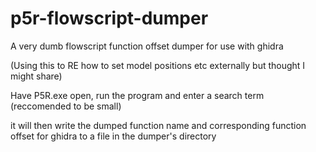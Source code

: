 # p5r-flowscript-dumper
A very dumb flowscript function offset dumper for use with ghidra

(Using this to RE how to set model positions etc externally but thought I might share)

Have P5R.exe open, run the program and enter a search term (reccomended to be small)

it will then write the dumped function name and corresponding function offset for ghidra to a file in the dumper's directory
